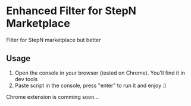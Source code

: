 # Enhanced Filter for StepN Marketplace

Filter for StepN marketplace but better

## Usage
1. Open the console in your browser (tested on Chrome). You'll find it in dev tools
2. Paste script in the console, press "enter" to run it and enjoy :)

Chrome extension is comming soon...
